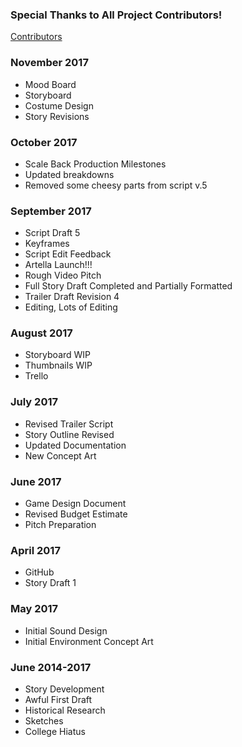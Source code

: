 ### Special Thanks to All Project Contributors!
[Contributors](https://github.com/jcongerkallas1/Folkvangr/blob/master/Jobs/Team.md)

### November 2017
- Mood Board
- Storyboard
- Costume Design
- Story Revisions

### October 2017
- Scale Back Production Milestones
- Updated breakdowns
- Removed some cheesy parts from script v.5

### September 2017
- Script Draft 5
- Keyframes
- Script Edit Feedback
- Artella Launch!!!
- Rough Video Pitch
- Full Story Draft Completed and Partially Formatted
- Trailer Draft Revision 4
- Editing, Lots of Editing

### August 2017
- Storyboard WIP
- Thumbnails WIP
- Trello

### July 2017
- Revised Trailer Script
- Story Outline Revised
- Updated Documentation
- New Concept Art

### June 2017
- Game Design Document
- Revised Budget Estimate
- Pitch Preparation

### April 2017
- GitHub
- Story Draft 1

### May 2017 
- Initial Sound Design
- Initial Environment Concept Art

### June 2014-2017 
- Story Development
- Awful First Draft
- Historical Research
- Sketches
- College Hiatus
